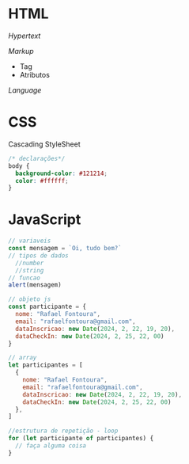 # HTML



*Hypertext*

*Markup*
- Tag
- Atributos

*Language*


# CSS
Cascading StyleSheet

```css
/* declarações*/
body {
  background-color: #121214;
  color: #ffffff;
}
```

# JavaScript
```js
// variaveis
const mensagem = `Oi, tudo bem?`
// tipos de dados
  //number
  //string
// funcao
alert(mensagem)

// objeto js
const participante = {
  nome: "Rafael Fontoura",
  email: "rafaelfontoura@gmail.com",
  dataInscricao: new Date(2024, 2, 22, 19, 20),
  dataCheckIn: new Date(2024, 2, 25, 22, 00)
}

// array
let participantes = [
  {
    nome: "Rafael Fontoura",
    email: "rafaelfontoura@gmail.com",
    dataInscricao: new Date(2024, 2, 22, 19, 20),
    dataCheckIn: new Date(2024, 2, 25, 22, 00)
  },
]

//estrutura de repetição - loop
for (let participante of participantes) {
  // faça alguma coisa
}
```